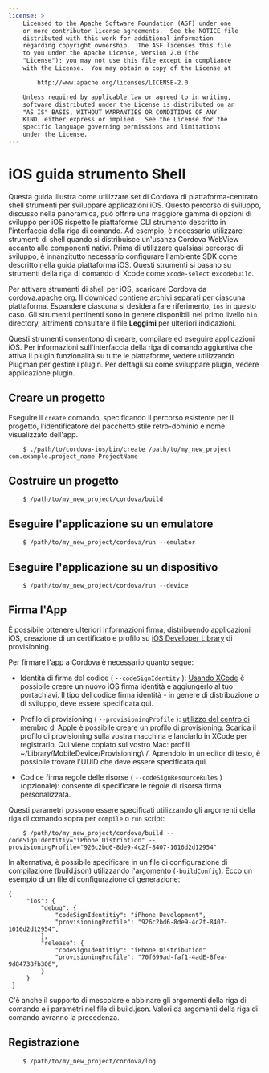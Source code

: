 ```yaml
---
license: >
    Licensed to the Apache Software Foundation (ASF) under one
    or more contributor license agreements.  See the NOTICE file
    distributed with this work for additional information
    regarding copyright ownership.  The ASF licenses this file
    to you under the Apache License, Version 2.0 (the
    "License"); you may not use this file except in compliance
    with the License.  You may obtain a copy of the License at

        http://www.apache.org/licenses/LICENSE-2.0

    Unless required by applicable law or agreed to in writing,
    software distributed under the License is distributed on an
    "AS IS" BASIS, WITHOUT WARRANTIES OR CONDITIONS OF ANY
    KIND, either express or implied.  See the License for the
    specific language governing permissions and limitations
    under the License.
---
```


# iOS guida strumento Shell

Questa guida illustra come utilizzare set di Cordova di piattaforma-centrato shell strumenti per sviluppare applicazioni iOS. Questo percorso di sviluppo, discusso nella panoramica, può offrire una maggiore gamma di opzioni di sviluppo per iOS rispetto le piattaforme CLI strumento descritto in l'interfaccia della riga di comando. Ad esempio, è necessario utilizzare strumenti di shell quando si distribuisce un'usanza Cordova WebView accanto alle componenti nativi. Prima di utilizzare qualsiasi percorso di sviluppo, è innanzitutto necessario configurare l'ambiente SDK come descritto nella guida piattaforma iOS. Questi strumenti si basano su strumenti della riga di comando di Xcode come `xcode-select` e`xcodebuild`.

Per attivare strumenti di shell per iOS, scaricare Cordova da [cordova.apache.org][1]. Il download contiene archivi separati per ciascuna piattaforma. Espandere ciascuna si desidera fare riferimento, `ios` in questo caso. Gli strumenti pertinenti sono in genere disponibili nel primo livello `bin` directory, altrimenti consultare il file **Leggimi** per ulteriori indicazioni.

 [1]: http://cordova.apache.org

Questi strumenti consentono di creare, compilare ed eseguire applicazioni iOS. Per informazioni sull'interfaccia della riga di comando aggiuntiva che attiva il plugin funzionalità su tutte le piattaforme, vedere utilizzando Plugman per gestire i plugin. Per dettagli su come sviluppare plugin, vedere applicazione plugin.

## Creare un progetto

Eseguire il `create` comando, specificando il percorso esistente per il progetto, l'identificatore del pacchetto stile retro-dominio e nome visualizzato dell'app.

        $ ./path/to/cordova-ios/bin/create /path/to/my_new_project com.example.project_name ProjectName
    

## Costruire un progetto

        $ /path/to/my_new_project/cordova/build
    

## Eseguire l'applicazione su un emulatore

        $ /path/to/my_new_project/cordova/run --emulator
    

## Eseguire l'applicazione su un dispositivo

        $ /path/to/my_new_project/cordova/run --device
    

## Firma l'App

È possibile ottenere ulteriori informazioni firma, distribuendo applicazioni iOS, creazione di un certificato e profilo su [iOS Developer Library][2] di provisioning.

 [2]: https://developer.apple.com/library/ios/documentation/IDEs/Conceptual/AppDistributionGuide/ConfiguringYourApp/ConfiguringYourApp.html

Per firmare l'app a Cordova è necessario quanto segue:

*   Identità di firma del codice ( `--codeSignIdentity` ): [Usando XCode][3] è possibile creare un nuovo iOS firma identità e aggiungerlo al tuo portachiavi. Il tipo del codice firma identità - in genere di distribuzione o di sviluppo, deve essere specificata qui.

*   Profilo di provisioning ( `--provisioningProfile` ): [utilizzo del centro di membro di Apple][4] è possibile creare un profilo di provisioning. Scarica il profilo di provisioning sulla vostra macchina e lanciarlo in XCode per registrarlo. Qui viene copiato sul vostro Mac: profili ~/Library/MobileDevice/Provisioning\ /. Aprendolo in un editor di testo, è possibile trovare l'UUID che deve essere specificata qui.

*   Codice firma regole delle risorse ( `--codeSignResourceRules` ) (opzionale): consente di specificare le regole di risorsa firma personalizzata.

 [3]: https://developer.apple.com/library/ios/documentation/IDEs/Conceptual/AppDistributionGuide/MaintainingCertificates/MaintainingCertificates.html#//apple_ref/doc/uid/TP40012582-CH31-SW6
 [4]: https://developer.apple.com/library/ios/documentation/IDEs/Conceptual/AppDistributionGuide/MaintainingProfiles/MaintainingProfiles.html#//apple_ref/doc/uid/TP40012582-CH30-SW61

Questi parametri possono essere specificati utilizzando gli argomenti della riga di comando sopra per `compile` o `run` script:

        $ /path/to/my_new_project/cordova/build --codeSignIdentitiy="iPhone Distribtion" --provisioningProfile="926c2bd6-8de9-4c2f-8407-1016d2d12954" 
    

In alternativa, è possibile specificare in un file di configurazione di compilazione (build.json) utilizzando l'argomento (`-buildConfig`). Ecco un esempio di un file di configurazione di generazione:

    {
         "ios": {
             "debug": {
                 "codeSignIdentitiy": "iPhone Development",
                 "provisioningProfile": "926c2bd6-8de9-4c2f-8407-1016d2d12954",
             },
             "release": {
                 "codeSignIdentitiy": "iPhone Distribution"
                 "provisioningProfile": "70f699ad-faf1-4adE-8fea-9d84738fb306",
             }
         }
     }
    

C'è anche il supporto di mescolare e abbinare gli argomenti della riga di comando e i parametri nel file di build.json. Valori da argomenti della riga di comando avranno la precedenza.

## Registrazione

        $ /path/to/my_new_project/cordova/log